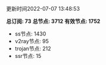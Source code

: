 更新时间2022-07-07 13:48:53

**总订阅: 73**
**总节点: 3712**
**有效节点: 1752**
- ss节点: 1430
- v2ray节点: 95
- trojan节点: 212
- ssr节点: 15
